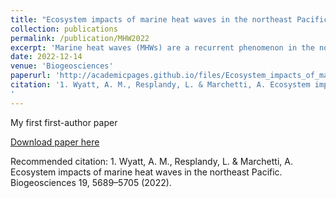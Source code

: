```yaml
---
title: "Ecosystem impacts of marine heat waves in the northeast Pacific"
collection: publications
permalink: /publication/MHW2022
excerpt: 'Marine heat waves (MHWs) are a recurrent phenomenon in the northeast Pacific that impact regional ecosystems and are expected to intensify in the future. Prior work showed that these events, including the 2014–2015 “warm blob”, are associated with widespread surface nutrient declines in the subpolar Alaska Gyre (AG) and the North Pacific Transition Zone (NPTZ) but reduced chlorophyll concentrations in the NPTZ only. Here we explain the contrast between these two regions using a global ocean biogeochemical model (MOM6-COBALT) with Argo float and ship-based observations to investigate how MHWs influence marine productivity. We find that phytoplankton and zooplankton production respond relatively modestly to MHWs in both regions. However, differences in the response to seasonal iron and nitrogen limitation between large (&gt;10 µm) and small (&lt;10 µm) phytoplankton size classes explain the differences in ecosystem response to MHWs across the two biomes. During MHWs, reduced nutrient supply limits large phytoplankton production in the NPTZ (−13 % annually) but has a limited impact on the already iron-limited large phytoplankton population in the AG (−2 %). In contrast, MHWs yield a springtime increase in small phytoplankton in both regions due to shallower mixed layers and weaker light limitation. These modest changes are in apparent contradiction with prior estimates suggesting a collapse in net community production during the warm blob. We show, however, that 70 % of the decline in net community production previously calculated from nitrate Argo data can be attributed to artifacts in the method and that only 30 % can be attributed to interannual variability, in line with our model-based results. Although modest, the primary production anomalies associated with MHWs modify the phytoplankton size distribution, resulting in a significant shift towards small phytoplankton production (i.e., lower large-to-small-phytoplankton ratio) and reduced secondary and export production, especially in the NPTZ.'
date: 2022-12-14
venue: 'Biogeosciences'
paperurl: 'http://academicpages.github.io/files/Ecosystem_impacts_of_marine_heat_waves_in_the_nort.pdf'
citation: '1. Wyatt, A. M., Resplandy, L. & Marchetti, A. Ecosystem impacts of marine heat waves in the northeast Pacific. Biogeosciences 19, 5689–5705 (2022).
'
---
```

My first first-author paper

[Download paper here](http://academicpages.github.io/files/Ecosystem_impacts_of_marine_heat_waves_in_the_nort.pdf)

Recommended citation: 1. Wyatt, A. M., Resplandy, L. & Marchetti, A. Ecosystem impacts of marine heat waves in the northeast Pacific. Biogeosciences 19, 5689–5705 (2022).
